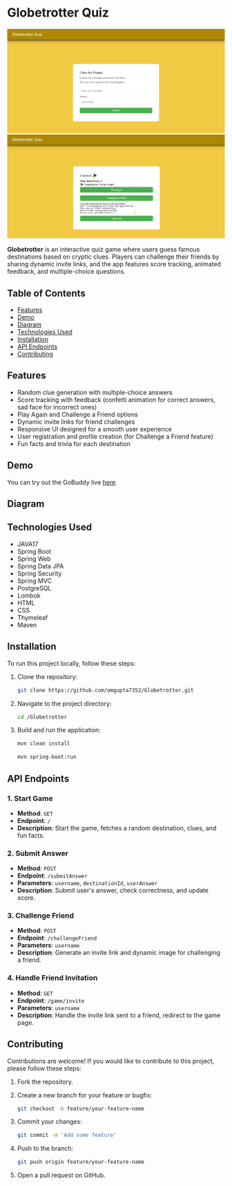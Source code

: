 # Globetrotter Quiz

![Globetrotter Quiz](quiz1.png)
![](quiz2.png)

**Globetrotter** is an interactive quiz game where users guess famous destinations based on cryptic clues. Players can challenge their friends by sharing dynamic invite links, and the app features score tracking, animated feedback, and multiple-choice questions.

## Table of Contents

- [Features](#features)
- [Demo](#demo)
- [Diagram](#diagram)
- [Technologies Used](#technologies-used)
- [Installation](#installation)
- [API Endpoints](#api-endpoints)
- [Contributing](#contributing)

## Features

- Random clue generation with multiple-choice answers
- Score tracking with feedback (confetti animation for correct answers, sad face for incorrect ones)
- Play Again and Challenge a Friend options
- Dynamic invite links for friend challenges
- Responsive UI designed for a smooth user experience
- User registration and profile creation (for Challenge a Friend feature)
- Fun facts and trivia for each destination

## Demo

You can try out the GoBuddy live [here](https://globetrotter-m5vh.onrender.com).


## Diagram

## Technologies Used

- JAVA17
- Spring Boot
- Spring Web
- Spring Data JPA
- Spring Security
- Spring MVC
- PostgreSQL
- Lombok
- HTML
- CSS
- Thymeleaf
- Maven


## Installation

To run this project locally, follow these steps:

1. Clone the repository:

    ```bash
   git clone https://github.com/omgupta7352/Globetrotter.git

    ```

2. Navigate to the project directory:

    ```bash
    cd /Globetrotter
    ```


3. Build and run the application:

    ```bash
    mvn clean install
    ```

    ```bash
    mvn spring-boot:run
    ```

## API Endpoints

### 1. Start Game
- **Method**: `GET`
- **Endpoint**: `/`
- **Description**: Start the game, fetches a random destination, clues, and fun facts.

### 2. Submit Answer
- **Method**: `POST`
- **Endpoint**: `/submitAnswer`
- **Parameters**: `username`, `destinationId`, `userAnswer`
- **Description**: Submit user's answer, check correctness, and update score.

### 3. Challenge Friend
- **Method**: `POST`
- **Endpoint**: `/challengeFriend`
- **Parameters**: `username`
- **Description**: Generate an invite link and dynamic image for challenging a friend.

### 4. Handle Friend Invitation
- **Method**: `GET`
- **Endpoint**: `/game/invite`
- **Parameters**: `username`
- **Description**: Handle the invite link sent to a friend, redirect to the game page.


## Contributing

Contributions are welcome! If you would like to contribute to this project, please follow these steps:

1. Fork the repository.
2. Create a new branch for your feature or bugfix:

    ```bash
    git checkout -b feature/your-feature-name
    ```

3. Commit your changes:

    ```bash
    git commit -m 'Add some feature'
    ```

4. Push to the branch:

    ```bash
    git push origin feature/your-feature-name
    ```

5. Open a pull request on GitHub.
